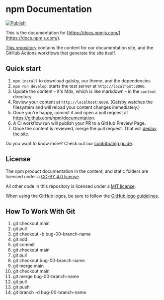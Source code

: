 # npm Documentation

[![Publish](https://github.com/npm/documentation/actions/workflows/publish.yml/badge.svg)](https://github.com/npm/documentation/actions/workflows/publish.yml)

This is the documentation for [https://docs.npmjs.com/](https://docs.npmjs.com/).

[This repository](https://github.com/npm/documentation) contains the content for our documentation site, and the GitHub Actions workflows that generate the site itself.

## Quick start

1. `npm install` to download gatsby, our theme, and the dependencies
2. `npm run develop`: starts the test server at `http://localhost:8000`.
3. Update the content - it's Mdx, which is like markdown - in the `content` directory.
4. Review your content at `http://localhost:8000`. (Gatsby watches the filesystem and will reload your content changes immediately.)
5. Once you're happy, commit it and open a pull request at https://github.com/npm/documentation.
6. A CI workflow run will publish your PR to a GitHub Preview Page.
7. Once the content is reviewed, merge the pull request. That will [deploy the site](https://github.com/npm/documentation/actions/workflows/publish.yml).

Do you want to know more? Check out our [contributing guide](CONTRIBUTING.md).

## License

The npm product documentation in the content, and static folders are licensed under a [CC-BY 4.0 license](LICENSE).

All other code in this repository is licensed under a [MIT license](LICENSE-CODE).

When using the GitHub logos, be sure to follow the [GitHub logo guidelines](https://github.com/logos).


## How To Work With Git

1. git checkout main
2. git pull
3. git checkout -b bug-00-branch-name
4. git add . 
5. git commit
6. git checkout main
7. git pull
8. git checkout bug-00-branch-name
9. git merge main
10. git checkout main
11. git merge bug-00-branch-name
12. git pull
13. git push
14. git branch -d bug-00-branch-name

